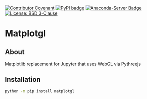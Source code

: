 [![Contributor Covenant](https://img.shields.io/badge/Contributor%20Covenant-2.1-4baaaa.svg)](CODE_OF_CONDUCT.md)
[![PyPI badge](http://img.shields.io/pypi/v/matplotgl.svg)](https://pypi.python.org/pypi/matplotgl)
[![Anaconda-Server Badge](https://anaconda.org/conda-forge/matplotgl/badges/version.svg)](https://anaconda.org/conda-forge/matplotgl)
[![License: BSD 3-Clause](https://img.shields.io/badge/License-BSD%203--Clause-blue.svg)](LICENSE)

# Matplotgl

## About

Matplotlib replacement for Jupyter that uses WebGL via Pythreejs

## Installation

```sh
python -m pip install matplotgl
```
